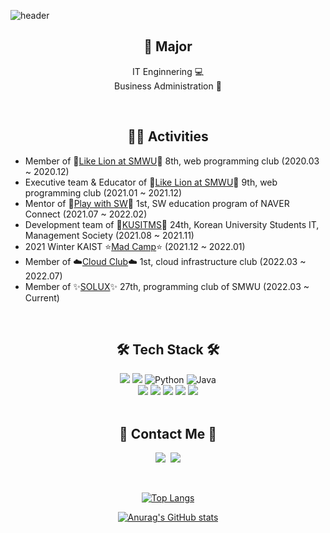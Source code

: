 
![header](https://capsule-render.vercel.app/api?type=rect&color=timeAuto&height=100&section=header&text=Sever%20Developer,%20Jeong%20In&fontSize=40&animation=fadeIn)

<div align="center">


## 🏫 Major 
IT Enginnering 💻 <br/>
Business Administration 💼
   
   <br/>
 </div>

<div align="center">

## 👩‍💻 Activities    </div>


* Member of 🦁[Like Lion at SMWU](https://www.likelion.net/univ)🦁 8th, web programming club (2020.03 ~ 2020.12)
* Executive team & Educator of 🦁[Like Lion at SMWU](https://www.likelion.net/univ)🦁 9th, web programming club (2021.01 ~ 2021.12)
* Mentor of 🤖[Play with SW](https://www.playsw.or.kr/main)🤖 1st, SW education program of NAVER Connect (2021.07 ~ 2022.02)
* Development team of 🔗[KUSITMS](https://cafe.naver.com/kusitms)🔗 24th, Korean University Students IT, Management Society (2021.08 ~ 2021.11)
* 2021 Winter KAIST ⭐️[Mad Camp](https://madcamp.io/)⭐️ (2021.12 ~ 2022.01)
* Member of ☁️[Cloud Club](https://cloudclub.oopy.io/)☁️ 1st, cloud infrastructure club (2022.03 ~ 2022.07)
* Member of ✨[SOLUX](https://github.com/sm-solux)✨ 27th, programming club of SMWU (2022.03 ~ Current)



<!--
Development team of 🔗[KUSITMS](https://cafe.naver.com/kusitms)🔗 26th, Korean University Students IT, Management Society (2022.08 ~ )
| Activity | Position | Duration | Description |
|---|---|---|---|
| [Like Lion](https://www.likelion.net/univ) at SMWU 8th | Member | 2020.03-2020.12 | Web Programming Club |
| [Like Lion](https://www.likelion.net/univ) at SMWU 9th | Executive Team & Educator | 2021.01-2021.12 | Web Programming Club |
|[Play with SW](https://www.playsw.or.kr/main) | Mentor | 2021.07-2022.02| SW Eductaion Program of NAVER Connect
| [KUSITMS](https://cafe.naver.com/kusitms) | Development Team | 2021.08-2021.11 | Korean University Students IT, Management Society |
| [SMARTeer](https://www.instagram.com/smwu_smarteer/) | Team Leader of Education team | 2021.01-2021.12 | Leadership group(Volunteering club) of SMWU Library
| 2021 Winter [Mad Camp](https://madcamp.io/)| Development Team | 2021.12-2022.01 | Programming Camp
-->
<!-- * Member of ☁️[Cloud Club](https://cloudclub.notion.site/cloudclub/Cloud-Club-1-39782e4d00f24b07aea8484e5a86110e)☁️ 1st, cloud infrastructure club (2022.03 ~ Current)-->
<!--* Team leader of 📚[SMARTeer](https://cafe.naver.com/smarteer)📚 Education team, Leadership group of SMWU Library (2021.01 ~ 2021.12)
* Member of 📚[SMARTeer](https://cafe.naver.com/smarteer)📚 Education team & Global team, Leadership group of SMWU Library (2020.04 ~ 2021.12)-->


<div align="center">
<br/>

## 🛠 Tech Stack 🛠
<p>

<img src="https://img.shields.io/badge/Spring-6DB33F?style=for-thebadge&logo=Spring&logoColor=white"/> 
<img src="https://img.shields.io/badge/Django-092E20?style=for-thebadge&logo=Django&logoColor=white"/>
<!--<img src="https://img.shields.io/badge/Node.js-339933?style=for-thebadge&logo=Node.js&logoColor=white"/>-->
<!--<img src="https://img.shields.io/badge/-React-61DAFB?logo=react&logoColor=white"/>-->

<!--<br/>-->
<img alt="Python" src ="https://img.shields.io/badge/Python-3776AB?&style=for-thebadge&logo=Python&logoColor=white"/>
<img alt="Java" src="https://img.shields.io/badge/Java-5382a1.svg?&style=for-thebadge&logo=Java&logoColor=white"/> 
<!--<img alt="Javascript" src ="https://img.shields.io/badge/Javascript-F7DF1E.svg?&style=for-thebadge&logo=Javascript&logoColor=white"/>-->
<!--<img alt="C" src ="https://img.shields.io/badge/C-A8B9CC.svg?&style=for-the badge&logo=C&logoColor=white"/> 
<img alt="C++" src ="https://img.shields.io/badge/C++-00599C.svg?&style=for-the badge&logo=C%2B%2B&logoColor=white"/>-->
<br/>
   
<img src="https://img.shields.io/badge/Mysql-E6B91E?style=for-thebadge&logo=MySql&logoColor=white"/>
<img src="https://img.shields.io/badge/MariaDB-003545?style=for-thebadge&logo=MariaDB&logoColor=white"/>
<img src="https://img.shields.io/badge/MongoDB-47A248?style=for-thebadge&logo=MongoDB&logoColor=white"/>
<img src="https://img.shields.io/badge/github-181717?style=for-thebadge&logo=github&logoColor=white"/>
<img src="https://img.shields.io/badge/git-F05032?style=for-thebadge&logo=git&logoColor=white"/>

   <br/>
   
<br/>
   
   </p>

</div>


<div align="center">

## 🌈 Contact Me 🌈
<p align="center">
  <a href="https://www.instagram.com/j_nini99/"><img src="https://img.shields.io/badge/Instagram-E4405F?style=for-thebadge&logo=Instagram&logoColor=white&link=https://www.instagram.com/j_nini99/"/></a>&nbsp
  <a href="mailto:yoonjeongin@sookmyung.ac.kr"><img src="https://img.shields.io/badge/Gmail-d14836?style=for-thebadge&logo=Gmail&logoColor=white&link=yoonjeongin@sookmyung.ac.kr"/></a>
</p>
   <br/>

[![Top Langs](https://github-readme-stats.vercel.app/api/top-langs/?username=JeongIn37&layout=compact)](https://github.com/JeongIn37/github-readme-stats)

[![Anurag's GitHub stats](https://github-readme-stats.vercel.app/api?username=JeongIn37)](https://github.com/anuraghazra/github-readme-stats)
</div>
